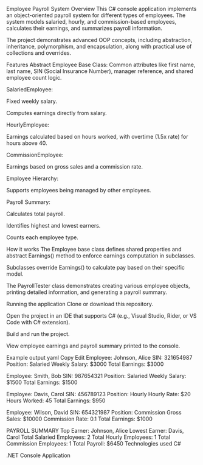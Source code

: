 Employee Payroll System
Overview
This C# console application implements an object-oriented payroll system for different types of employees. The system models salaried, hourly, and commission-based employees, calculates their earnings, and summarizes payroll information.

The project demonstrates advanced OOP concepts, including abstraction, inheritance, polymorphism, and encapsulation, along with practical use of collections and overrides.

Features
Abstract Employee Base Class:
Common attributes like first name, last name, SIN (Social Insurance Number), manager reference, and shared employee count logic.

SalariedEmployee:

Fixed weekly salary.

Computes earnings directly from salary.

HourlyEmployee:

Earnings calculated based on hours worked, with overtime (1.5x rate) for hours above 40.

CommissionEmployee:

Earnings based on gross sales and a commission rate.

Employee Hierarchy:

Supports employees being managed by other employees.

Payroll Summary:

Calculates total payroll.

Identifies highest and lowest earners.

Counts each employee type.

How it works
The Employee base class defines shared properties and abstract Earnings() method to enforce earnings computation in subclasses.

Subclasses override Earnings() to calculate pay based on their specific model.

The PayrollTester class demonstrates creating various employee objects, printing detailed information, and generating a payroll summary.

Running the application
Clone or download this repository.

Open the project in an IDE that supports C# (e.g., Visual Studio, Rider, or VS Code with C# extension).

Build and run the project.

View employee earnings and payroll summary printed to the console.

Example output
yaml
Copy
Edit
Employee: Johnson, Alice
SIN: 321654987
Position: Salaried
Weekly Salary: $3000
Total Earnings: $3000

Employee: Smith, Bob
SIN: 987654321
Position: Salaried
Weekly Salary: $1500
Total Earnings: $1500

Employee: Davis, Carol
SIN: 456789123
Position: Hourly
Hourly Rate: $20
Hours Worked: 45
Total Earnings: $950

Employee: Wilson, David
SIN: 654321987
Position: Commission
Gross Sales: $10000
Commission Rate: 0.1
Total Earnings: $1000

PAYROLL SUMMARY
Top Earner: Johnson, Alice
Lowest Earner: Davis, Carol
Total Salaried Employees: 2
Total Hourly Employees: 1
Total Commission Employees: 1
Total Payroll: $6450
Technologies used
C#

.NET Console Application

